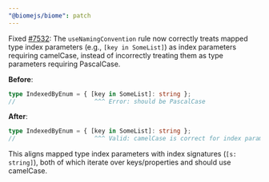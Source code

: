 ```yaml
---
"@biomejs/biome": patch
---
```


Fixed [#7532](https://github.com/biomejs/biome/issues/7532): The `useNamingConvention` rule now correctly treats mapped type index parameters (e.g., `[key in SomeList]`) as index parameters requiring camelCase, instead of incorrectly treating them as type parameters requiring PascalCase.

**Before**:
```typescript
type IndexedByEnum = { [key in SomeList]: string };
//                      ^^^ Error: should be PascalCase
```

**After**:
```typescript
type IndexedByEnum = { [key in SomeList]: string };
//                      ^^^ Valid: camelCase is correct for index parameters
```

This aligns mapped type index parameters with index signatures (`[s: string]`), both of which iterate over keys/properties and should use camelCase.
